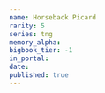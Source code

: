 ```yaml
---
name: Horseback Picard
rarity: 5
series: tng
memory_alpha:
bigbook_tier: -1
in_portal:
date:
published: true
---
```



